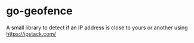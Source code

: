 # go-geofence
A small library to detect if an IP address is close to yours or another using https://ipstack.com/
